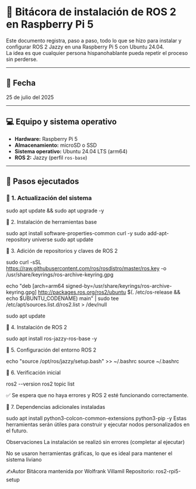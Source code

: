 # 📘 Bitácora de instalación de ROS 2 en Raspberry Pi 5

Este documento registra, paso a paso, todo lo que se hizo para instalar y configurar ROS 2 Jazzy en una Raspberry Pi 5 con Ubuntu 24.04.  
La idea es que cualquier persona hispanohablante pueda repetir el proceso sin perderse.

---

## 📅 Fecha

25 de julio del 2025

---

## 💻 Equipo y sistema operativo

- **Hardware:** Raspberry Pi 5  
- **Almacenamiento:** microSD o SSD  
- **Sistema operativo:** Ubuntu 24.04 LTS (arm64)  
- **ROS 2:** Jazzy (perfil `ros-base`)

---

## 🧰 Pasos ejecutados

### 🔹 1. Actualización del sistema

sudo apt update && sudo apt upgrade -y

🔹 2. Instalación de herramientas base

sudo apt install software-properties-common curl -y
sudo add-apt-repository universe
sudo apt update

🔹 3. Adición de repositorios y claves de ROS 2

sudo curl -sSL https://raw.githubusercontent.com/ros/rosdistro/master/ros.key -o /usr/share/keyrings/ros-archive-keyring.gpg

echo "deb [arch=arm64 signed-by=/usr/share/keyrings/ros-archive-keyring.gpg] http://packages.ros.org/ros2/ubuntu $(. /etc/os-release && echo $UBUNTU_CODENAME) main" | sudo tee /etc/apt/sources.list.d/ros2.list > /dev/null

sudo apt update

🔹 4. Instalación de ROS 2

sudo apt install ros-jazzy-ros-base -y

🔹 5. Configuración del entorno ROS 2

echo "source /opt/ros/jazzy/setup.bash" >> ~/.bashrc
source ~/.bashrc

🔹 6. Verificación inicial

ros2 --version
ros2 topic list

✅ Se espera que no haya errores y ROS 2 esté funcionando correctamente.

🔹 7. Dependencias adicionales instaladas

sudo apt install python3-colcon-common-extensions python3-pip -y
Estas herramientas serán útiles para construir y ejecutar nodos personalizados en el futuro.

Observaciones
La instalación se realizó sin errores (completar al ejecutar)

No se usaron herramientas gráficas, lo que es ideal para mantener el sistema liviano

✍Autor
Bitácora mantenida por Wolfrank Villamil
Repositorio: ros2-rpi5-setup
